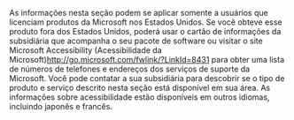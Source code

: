 <Token xmlns:xlink="http://www.w3.org/1999/xlink">As informações nesta seção podem se aplicar somente a usuários que licenciam produtos da Microsoft nos Estados Unidos. Se você obteve esse produto fora dos Estados Unidos, poderá usar o cartão de informações da subsidiária que acompanha o seu pacote de software ou visitar o <externalLink xmlns="http://ddue.schemas.microsoft.com/authoring/2003/5"><linkText>site Microsoft Accessibility (Acessibilidade da Microsoft)</linkText><linkUri>http://go.microsoft.com/fwlink/?LinkId=8431</linkUri></externalLink> para obter uma lista de números de telefones e endereços dos serviços de suporte da Microsoft. Você pode contatar a sua subsidiária para descobrir se o tipo de produto e serviço descrito nesta seção está disponível em sua área. As informações sobre acessibilidade estão disponíveis em outros idiomas, incluindo japonês e francês.</Token>

<!--HONumber=Jun16_HO4-->


